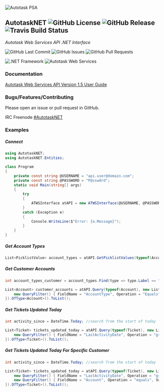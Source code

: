![Autotask PSA](https://www.risolv.ca/images/AutotaskPSA.png)

## AutotaskNET ![GitHub License](https://img.shields.io/github/license/risolv/AutotaskNET.svg?logo=GNU&logoColor=white&style=flat) ![GitHub Release](https://img.shields.io/github/release/risolv/AutotaskNET.svg?logo=GitHub&logoColor=white&style=flat) ![Travis Build Status](https://img.shields.io/travis/com/risolv/AutotaskNET.svg?logo=Travis&logoColor=white&style=flat)
*Autotask Web Services API .NET Interface*

![GitHub Last Commit](https://img.shields.io/github/last-commit/risolv/AutotaskNET.svg?logo=GitHub&logoColor=white&style=flat)
![GitHub Issues](https://img.shields.io/github/issues-raw/risolv/AutotaskNET.svg?logo=GitHub&logoColor=white&style=flat)
![GitHub Pull Requests](https://img.shields.io/github/issues-pr-raw/risolv/AutotaskNET.svg?logo=GitHub&logoColor=white&style=flat)

![.NET Framework](https://img.shields.io/badge/.NET%20Framework-4.6.1-blue.svg?logo=Windows&logoColor=white)
![Autotask Web Services](https://img.shields.io/badge/Autotask%20Web%20Services%20API-1.5.14-red.svglogo=Autotask&logoColor=white)


### Documentation
[Autotask Web Services API Version 1.5 User Guide](https://www.autotask.net/help/Content/LinkedDOCUMENTS/WSAPI/T_WebServicesAPIv1_5.pdf)


### Bugs/Features/Contributing
Please open an issue or pull request in GitHub.

IRC Freenode [#AutotaskNET](https://webchat.freenode.net/?channels=asternet)


### Examples
##### Connect
```csharp
using AutotaskNET;
using AutotaskNET.Entities;

class Program
{
    private const string @USERNAME = "api.user@domain.com";
    private const string @PASSWORD = "P@ssw0rd";
    static void Main(string[] args)
    {
        try
        {
            ATWSInterface atAPI = new ATWSInterface(@USERNAME, @PASSWORD);
        }
        catch (Exception e)
        {
            Console.WriteLine($"Error: {e.Message}");
        }
    }
}
```

##### Get Account Types
```csharp
List<PicklistValue> account_types = atAPI.GetPicklistValues(typeof(Account), "AccountType");
```

##### Get Customer Accounts
```csharp
int account_types_customer = account_types.Find(type => type.Label == "Customer").Value;

List<Account> customer_accounts = atAPI.Query(typeof(Account), new List<QueryFilter> {
    new QueryFilter() { FieldName = "AccountType", Operation = "Equals", Value = account_types_customer }
}).OfType<Account>().ToList();
```

##### Get Tickets Updated Today
```csharp
int activity_since = DateTime.Today; //search from the start of today

List<Ticket> tickets_updated_today = atAPI.Query(typeof(Ticket), new List<QueryFilter> {
    new QueryFilter() { FieldName = "LastActivityDate", Operation = "greaterthan", Value = activity_since }
}).OfType<Ticket>().ToList();
```

##### Get Tickets Updated Today For Specific Customer
```csharp
int activity_since = DateTime.Today; //search from the start of today

List<Ticket> tickets_updated_today = atAPI.Query(typeof(Ticket), new List<QueryFilter> {
    new QueryFilter() { FieldName = "LastActivityDate", Operation = "greaterthan", Value = activity_since }
    new QueryFilter() { FieldName = "Account", Operation = "equals", Value = customer_accounts.Find(account => account.AccountName == "Customer Name").id }
}).OfType<Ticket>().ToList();


